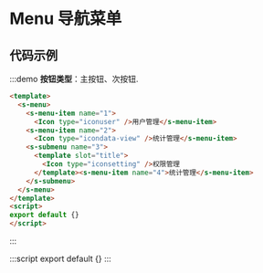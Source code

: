 # Menu 导航菜单

## 代码示例

:::demo
**按钮类型**：主按钮、次按钮.

```html
<template>
  <s-menu>
    <s-menu-item name="1">
      <Icon type="iconuser" />用户管理</s-menu-item>
    <s-menu-item name="2">
      <Icon type="icondata-view" />统计管理</s-menu-item>
    <s-submenu name="3">
      <template slot="title">
        <Icon type="iconsetting" />权限管理
      </template><s-menu-item name="4">统计管理</s-menu-item>
    </s-submenu>
  </s-menu>
</template>
<script>
export default {}
</script>
```
:::

:::script
export default {}
:::